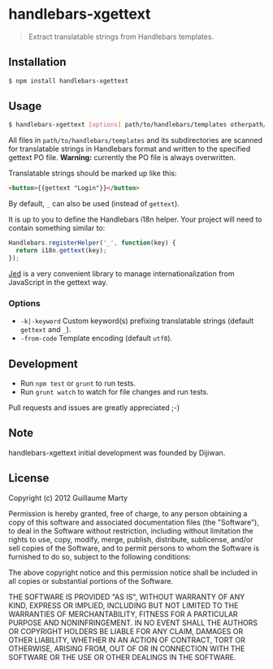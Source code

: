 # handlebars-xgettext
> Extract translatable strings from Handlebars templates.

## Installation
``` bash
$ npm install handlebars-xgettext
```

## Usage
``` bash
$ handlebars-xgettext [options] path/to/handlebars/templates otherpath/translation.po
```
All files in `path/to/handlebars/templates` and its subdirectories are scanned for translatable strings in Handlebars format and written to the specified gettext PO file.
**Warning:** currently the PO file is always overwritten.

Translatable strings should be marked up like this:
``` html
<button>{{gettext "Login"}}</button>
```
By default, `_` can also be used (instead of `gettext`).

It is up to you to define the Handlebars i18n helper. Your project will need to contain something similar to:
``` javascript
Handlebars.registerHelper('_', function(key) {
  return i18n.gettext(key);
});
```
[Jed](http://slexaxton.github.com/Jed/) is a very convenient library to manage internationalization from JavaScript in the gettext way.

### Options
* `-k|-keyword` Custom keyword(s) prefixing translatable strings (default `gettext` and `_`).
* `-from-code` Template encoding (default `utf8`).

## Development

* Run `npm test` or `grunt` to run tests.
* Run `grunt watch` to watch for file changes and run tests.

Pull requests and issues are greatly appreciated ;-)

## Note

handlebars-xgettext initial development was founded by Dijiwan.

## License

Copyright (c) 2012 Guillaume Marty

Permission is hereby granted, free of charge, to any person
obtaining a copy of this software and associated documentation
files (the "Software"), to deal in the Software without
restriction, including without limitation the rights to use,
copy, modify, merge, publish, distribute, sublicense, and/or sell
copies of the Software, and to permit persons to whom the
Software is furnished to do so, subject to the following
conditions:

The above copyright notice and this permission notice shall be
included in all copies or substantial portions of the Software.

THE SOFTWARE IS PROVIDED "AS IS", WITHOUT WARRANTY OF ANY KIND,
EXPRESS OR IMPLIED, INCLUDING BUT NOT LIMITED TO THE WARRANTIES
OF MERCHANTABILITY, FITNESS FOR A PARTICULAR PURPOSE AND
NONINFRINGEMENT. IN NO EVENT SHALL THE AUTHORS OR COPYRIGHT
HOLDERS BE LIABLE FOR ANY CLAIM, DAMAGES OR OTHER LIABILITY,
WHETHER IN AN ACTION OF CONTRACT, TORT OR OTHERWISE, ARISING
FROM, OUT OF OR IN CONNECTION WITH THE SOFTWARE OR THE USE OR
OTHER DEALINGS IN THE SOFTWARE.
